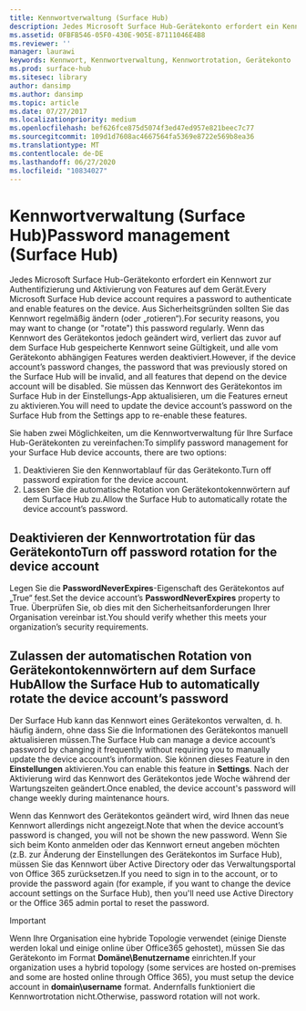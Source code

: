 ```yaml
---
title: Kennwortverwaltung (Surface Hub)
description: Jedes Microsoft Surface Hub-Gerätekonto erfordert ein Kennwort zur Authentifizierung und Aktivierung von Features auf dem Gerät.
ms.assetid: 0FBFB546-05F0-430E-905E-87111046E4B8
ms.reviewer: ''
manager: laurawi
keywords: Kennwort, Kennwortverwaltung, Kennwortrotation, Gerätekonto
ms.prod: surface-hub
ms.sitesec: library
author: dansimp
ms.author: dansimp
ms.topic: article
ms.date: 07/27/2017
ms.localizationpriority: medium
ms.openlocfilehash: bef626fce875d5074f3ed47ed957e821beec7c77
ms.sourcegitcommit: 109d1d7608ac4667564fa5369e8722e569b8ea36
ms.translationtype: MT
ms.contentlocale: de-DE
ms.lasthandoff: 06/27/2020
ms.locfileid: "10834027"
---
```

# <span data-ttu-id="4baf2-104">Kennwortverwaltung (Surface Hub)</span><span class="sxs-lookup"><span data-stu-id="4baf2-104">Password management (Surface Hub)</span></span>

<span data-ttu-id="4baf2-105">Jedes Microsoft Surface Hub-Gerätekonto erfordert ein Kennwort zur Authentifizierung und Aktivierung von Features auf dem Gerät.</span><span class="sxs-lookup"><span data-stu-id="4baf2-105">Every Microsoft Surface Hub device account requires a password to authenticate and enable features on the device.</span></span> <span data-ttu-id="4baf2-106">Aus Sicherheitsgründen sollten Sie das Kennwort regelmäßig ändern (oder „rotieren“).</span><span class="sxs-lookup"><span data-stu-id="4baf2-106">For security reasons, you may want to change (or "rotate") this password regularly.</span></span> <span data-ttu-id="4baf2-107">Wenn das Kennwort des Gerätekontos jedoch geändert wird, verliert das zuvor auf dem Surface Hub gespeicherte Kennwort seine Gültigkeit, und alle vom Gerätekonto abhängigen Features werden deaktiviert.</span><span class="sxs-lookup"><span data-stu-id="4baf2-107">However, if the device account’s password changes, the password that was previously stored on the Surface Hub will be invalid, and all features that depend on the device account will be disabled.</span></span> <span data-ttu-id="4baf2-108">Sie müssen das Kennwort des Gerätekontos im Surface Hub in der Einstellungs-App aktualisieren, um die Features erneut zu aktivieren.</span><span class="sxs-lookup"><span data-stu-id="4baf2-108">You will need to update the device account’s password on the Surface Hub from the Settings app to re-enable these features.</span></span>

<span data-ttu-id="4baf2-109">Sie haben zwei Möglichkeiten, um die Kennwortverwaltung für Ihre Surface Hub-Gerätekonten zu vereinfachen:</span><span class="sxs-lookup"><span data-stu-id="4baf2-109">To simplify password management for your Surface Hub device accounts, there are two options:</span></span>

1.  <span data-ttu-id="4baf2-110">Deaktivieren Sie den Kennwortablauf für das Gerätekonto.</span><span class="sxs-lookup"><span data-stu-id="4baf2-110">Turn off password expiration for the device account.</span></span>
2.  <span data-ttu-id="4baf2-111">Lassen Sie die automatische Rotation von Gerätekontokennwörtern auf dem Surface Hub zu.</span><span class="sxs-lookup"><span data-stu-id="4baf2-111">Allow the Surface Hub to automatically rotate the device account’s password.</span></span>


## <span data-ttu-id="4baf2-112">Deaktivieren der Kennwortrotation für das Gerätekonto</span><span class="sxs-lookup"><span data-stu-id="4baf2-112">Turn off password rotation for the device account</span></span>

<span data-ttu-id="4baf2-113">Legen Sie die **PasswordNeverExpires**-Eigenschaft des Gerätekontos auf „True“ fest.</span><span class="sxs-lookup"><span data-stu-id="4baf2-113">Set the device account’s **PasswordNeverExpires** property to True.</span></span> <span data-ttu-id="4baf2-114">Überprüfen Sie, ob dies mit den Sicherheitsanforderungen Ihrer Organisation vereinbar ist.</span><span class="sxs-lookup"><span data-stu-id="4baf2-114">You should verify whether this meets your organization’s security requirements.</span></span>


## <span data-ttu-id="4baf2-115">Zulassen der automatischen Rotation von Gerätekontokennwörtern auf dem Surface Hub</span><span class="sxs-lookup"><span data-stu-id="4baf2-115">Allow the Surface Hub to automatically rotate the device account’s password</span></span>

<span data-ttu-id="4baf2-116">Der Surface Hub kann das Kennwort eines Gerätekontos verwalten, d. h. häufig ändern, ohne dass Sie die Informationen des Gerätekontos manuell aktualisieren müssen.</span><span class="sxs-lookup"><span data-stu-id="4baf2-116">The Surface Hub can manage a device account’s password by changing it frequently without requiring you to manually update the device account’s information.</span></span> <span data-ttu-id="4baf2-117">Sie können dieses Feature in den **Einstellungen** aktivieren.</span><span class="sxs-lookup"><span data-stu-id="4baf2-117">You can enable this feature in **Settings**.</span></span> <span data-ttu-id="4baf2-118">Nach der Aktivierung wird das Kennwort des Gerätekontos jede Woche während der Wartungszeiten geändert.</span><span class="sxs-lookup"><span data-stu-id="4baf2-118">Once enabled, the device account's password will change weekly during maintenance hours.</span></span>

<span data-ttu-id="4baf2-119">Wenn das Kennwort des Gerätekontos geändert wird, wird Ihnen das neue Kennwort allerdings nicht angezeigt.</span><span class="sxs-lookup"><span data-stu-id="4baf2-119">Note that when the device account’s password is changed, you will not be shown the new password.</span></span> <span data-ttu-id="4baf2-120">Wenn Sie sich beim Konto anmelden oder das Kennwort erneut angeben möchten (z.B. zur Änderung der Einstellungen des Gerätekontos im Surface Hub), müssen Sie das Kennwort über Active Directory oder das Verwaltungsportal von Office 365 zurücksetzen.</span><span class="sxs-lookup"><span data-stu-id="4baf2-120">If you need to sign in to the account, or to provide the password again (for example, if you want to change the device account settings on the Surface Hub), then you'll need use Active Directory or the Office 365 admin portal to reset the password.</span></span>

> [!IMPORTANT]
> <span data-ttu-id="4baf2-121">Wenn Ihre Organisation eine hybride Topologie verwendet (einige Dienste werden lokal und einige online über Office365 gehostet), müssen Sie das Gerätekonto im Format **Domäne\Benutzername** einrichten.</span><span class="sxs-lookup"><span data-stu-id="4baf2-121">If your organization uses a hybrid topology (some services are hosted on-premises and some are hosted online through Office 365), you must setup the device account in **domain\username** format.</span></span> <span data-ttu-id="4baf2-122">Andernfalls funktioniert die Kennwortrotation nicht.</span><span class="sxs-lookup"><span data-stu-id="4baf2-122">Otherwise, password rotation will not work.</span></span>

